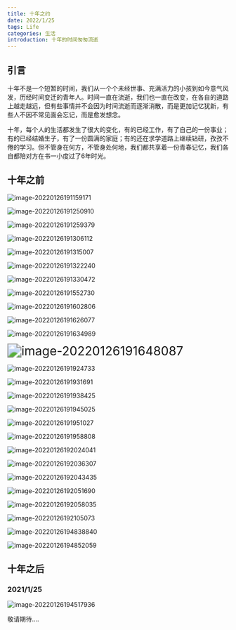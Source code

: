 ```yaml
---
title: 十年之约
date: 2022/1/25
tags: Life
categories: 生活
introduction: 十年的时间匆匆流逝
---
```


## 引言

  十年不是一个短暂的时间，我们从一个个未经世事、充满活力的小孩到如今意气风发，历经时间变迁的青年人。时间一直在流逝，我们也一直在改变，在各自的道路上越走越远，但有些事情并不会因为时间流逝而逐渐消散，而是更加记忆犹新，有些人不因不常见面会忘记，而是愈发想念。

  十年，每个人的生活都发生了很大的变化，有的已经工作，有了自己的一份事业；有的已经结婚生子，有了一份圆满的家庭；有的还在求学道路上继续钻研，孜孜不倦的学习。但不管身在何方，不管身处何地，我们都共享着一份青春记忆，我们各自都陪对方在书一小度过了6年时光。



## 十年之前

![image-20220126191159171](../images/artical-image/image-20220126191159171.png)



![image-20220126191250910](../images/artical-image/image-20220126191250910.png)



![image-20220126191259379](../images/artical-image/image-20220126191259379.png)



![image-20220126191306112](../images/artical-image/image-20220126191306112.png)



![image-20220126191315007](../images/artical-image/image-20220126191315007.png)



![image-20220126191322240](../images/artical-image/image-20220126191322240.png)



![image-20220126191330472](../images/artical-image/image-20220126191330472.png)



![image-20220126191552730](../images/artical-image/image-20220126191552730.png)



![image-20220126191602806](../images/artical-image/image-20220126191602806.png)



![image-20220126191626077](../images/artical-image/image-20220126191626077.png)



![image-20220126191634989](../images/artical-image/image-20220126191634989.png)



<img src="../images/artical-image/image-20220126191648087.png" alt="image-20220126191648087" style="zoom:200%;" />



![image-20220126191924733](../images/artical-image/image-20220126191924733.png)



![image-20220126191931691](../images/artical-image/image-20220126191931691.png)



![image-20220126191938425](../images/artical-image/image-20220126191938425.png)



![image-20220126191945025](../images/artical-image/image-20220126191945025.png)



![image-20220126191951027](../images/artical-image/image-20220126191951027.png)



![image-20220126191958808](../images/artical-image/image-20220126191958808.png)



![image-20220126192024041](../images/artical-image/image-20220126192024041.png)



![image-20220126192036307](../images/artical-image/image-20220126192036307.png)



![image-20220126192043435](../images/artical-image/image-20220126192043435.png)



![image-20220126192051690](../images/artical-image/image-20220126192051690.png)



![image-20220126192058035](../images/artical-image/image-20220126192058035.png)



![image-20220126192105073](../images/artical-image/image-20220126192105073.png)



![image-20220126194838840](../images/artical-image/image-20220126194838840.png)



![image-20220126194852059](../images/artical-image/image-20220126194852059.png)



## 十年之后

### 2021/1/25

![image-20220126194517936](../images/artical-image/image-20220126194517936.png)



敬请期待....
